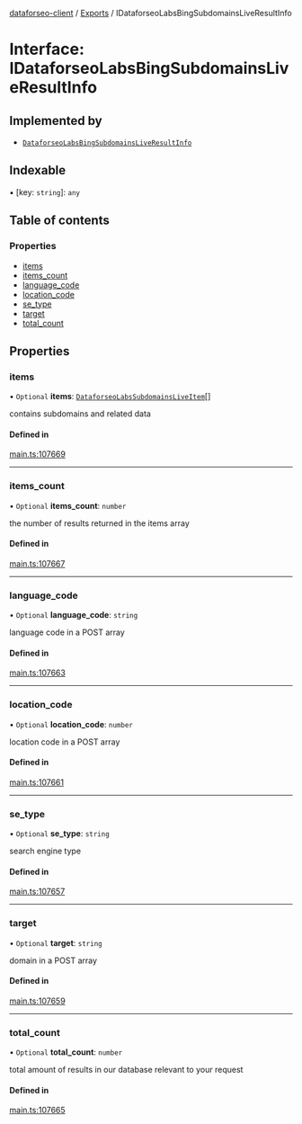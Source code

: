[dataforseo-client](../README.md) / [Exports](../modules.md) / IDataforseoLabsBingSubdomainsLiveResultInfo

# Interface: IDataforseoLabsBingSubdomainsLiveResultInfo

## Implemented by

- [`DataforseoLabsBingSubdomainsLiveResultInfo`](../classes/DataforseoLabsBingSubdomainsLiveResultInfo.md)

## Indexable

▪ [key: `string`]: `any`

## Table of contents

### Properties

- [items](IDataforseoLabsBingSubdomainsLiveResultInfo.md#items)
- [items\_count](IDataforseoLabsBingSubdomainsLiveResultInfo.md#items_count)
- [language\_code](IDataforseoLabsBingSubdomainsLiveResultInfo.md#language_code)
- [location\_code](IDataforseoLabsBingSubdomainsLiveResultInfo.md#location_code)
- [se\_type](IDataforseoLabsBingSubdomainsLiveResultInfo.md#se_type)
- [target](IDataforseoLabsBingSubdomainsLiveResultInfo.md#target)
- [total\_count](IDataforseoLabsBingSubdomainsLiveResultInfo.md#total_count)

## Properties

### items

• `Optional` **items**: [`DataforseoLabsSubdomainsLiveItem`](../classes/DataforseoLabsSubdomainsLiveItem.md)[]

contains subdomains and related data

#### Defined in

[main.ts:107669](https://github.com/dataforseo/TypeScriptClient/blob/7ca1aa4/main.ts#L107669)

___

### items\_count

• `Optional` **items\_count**: `number`

the number of results returned in the items array

#### Defined in

[main.ts:107667](https://github.com/dataforseo/TypeScriptClient/blob/7ca1aa4/main.ts#L107667)

___

### language\_code

• `Optional` **language\_code**: `string`

language code in a POST array

#### Defined in

[main.ts:107663](https://github.com/dataforseo/TypeScriptClient/blob/7ca1aa4/main.ts#L107663)

___

### location\_code

• `Optional` **location\_code**: `number`

location code in a POST array

#### Defined in

[main.ts:107661](https://github.com/dataforseo/TypeScriptClient/blob/7ca1aa4/main.ts#L107661)

___

### se\_type

• `Optional` **se\_type**: `string`

search engine type

#### Defined in

[main.ts:107657](https://github.com/dataforseo/TypeScriptClient/blob/7ca1aa4/main.ts#L107657)

___

### target

• `Optional` **target**: `string`

domain in a POST array

#### Defined in

[main.ts:107659](https://github.com/dataforseo/TypeScriptClient/blob/7ca1aa4/main.ts#L107659)

___

### total\_count

• `Optional` **total\_count**: `number`

total amount of results in our database relevant to your request

#### Defined in

[main.ts:107665](https://github.com/dataforseo/TypeScriptClient/blob/7ca1aa4/main.ts#L107665)
